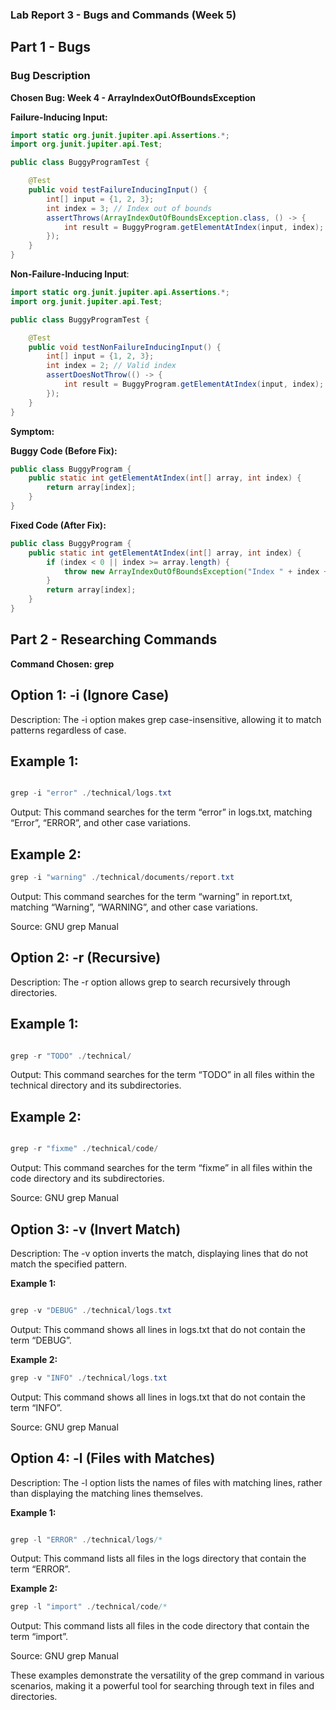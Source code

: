 ### Lab Report 3 - Bugs and Commands (Week 5)

## Part 1 - Bugs

### Bug Description

**Chosen Bug: Week 4 - ArrayIndexOutOfBoundsException**

**Failure-Inducing Input:**

```java
import static org.junit.jupiter.api.Assertions.*;
import org.junit.jupiter.api.Test;

public class BuggyProgramTest {

    @Test
    public void testFailureInducingInput() {
        int[] input = {1, 2, 3};
        int index = 3; // Index out of bounds
        assertThrows(ArrayIndexOutOfBoundsException.class, () -> {
            int result = BuggyProgram.getElementAtIndex(input, index);
        });
    }
}
```

**Non-Failure-Inducing Input**:

```java
import static org.junit.jupiter.api.Assertions.*;
import org.junit.jupiter.api.Test;

public class BuggyProgramTest {

    @Test
    public void testNonFailureInducingInput() {
        int[] input = {1, 2, 3};
        int index = 2; // Valid index
        assertDoesNotThrow(() -> {
            int result = BuggyProgram.getElementAtIndex(input, index);
        });
    }
}
```

**Symptom:**


**Buggy Code (Before Fix):**
```java
public class BuggyProgram {
    public static int getElementAtIndex(int[] array, int index) {
        return array[index];
    }
}
```

**Fixed Code (After Fix):**
```java
public class BuggyProgram {
    public static int getElementAtIndex(int[] array, int index) {
        if (index < 0 || index >= array.length) {
            throw new ArrayIndexOutOfBoundsException("Index " + index + " is out of bounds");
        }
        return array[index];
    }
}
```
##  Part 2 - Researching Commands
**Command Chosen: grep**

## Option 1: -i (Ignore Case)

Description: The -i option makes grep case-insensitive, allowing it to match patterns regardless of case.

## Example 1:

``` java

grep -i "error" ./technical/logs.txt

```

Output: This command searches for the term “error” in logs.txt, matching “Error”, “ERROR”, and other case variations.

## Example 2:

``` java
grep -i "warning" ./technical/documents/report.txt

```

Output: This command searches for the term “warning” in report.txt, matching “Warning”, “WARNING”, and other case variations.

Source: GNU grep Manual

## Option 2: -r (Recursive)

Description: The -r option allows grep to search recursively through directories.

## Example 1:

``` java

grep -r "TODO" ./technical/

``` 
Output: This command searches for the term “TODO” in all files within the technical directory and its subdirectories.

## Example 2:

``` java

grep -r "fixme" ./technical/code/
```

Output: This command searches for the term “fixme” in all files within the code directory and its subdirectories.

Source: GNU grep Manual

## Option 3: -v (Invert Match)

Description: The -v option inverts the match, displaying lines that do not match the specified pattern.

**Example 1:**

``` java

grep -v "DEBUG" ./technical/logs.txt

``` 
Output: This command shows all lines in logs.txt that do not contain the term “DEBUG”.

**Example 2:**

``` java
grep -v "INFO" ./technical/logs.txt
``` 

Output: This command shows all lines in logs.txt that do not contain the term “INFO”.

Source: GNU grep Manual

## Option 4: -l (Files with Matches)

Description: The -l option lists the names of files with matching lines, rather than displaying the matching lines themselves.

**Example 1:**

``` java

grep -l "ERROR" ./technical/logs/*

``` 

Output: This command lists all files in the logs directory that contain the term “ERROR”.

**Example 2:**

``` java
grep -l "import" ./technical/code/*
``` 

Output: This command lists all files in the code directory that contain the term “import”.

Source: GNU grep Manual

These examples demonstrate the versatility of the grep command in various scenarios, making it a powerful tool for searching through text in files and directories.
